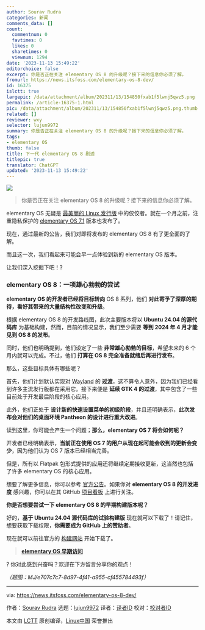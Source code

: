 ```yaml
---
author: Sourav Rudra
categories: 新闻
comments_data: []
count:
  commentnum: 0
  favtimes: 0
  likes: 0
  sharetimes: 0
  viewnum: 1294
date: '2023-11-13 15:49:22'
editorchoice: false
excerpt: 你是否正在关注 elementary OS 8 的升级呢？接下来的信息你必须了解。
fromurl: https://news.itsfoss.com/elementary-os-8-dev/
id: 16375
islctt: true
largepic: /data/attachment/album/202311/13/154850fxab1f5lwnj5qwz5.png
permalink: /article-16375-1.html
pic: /data/attachment/album/202311/13/154850fxab1f5lwnj5qwz5.png.thumb.jpg
related: []
reviewer: wxy
selector: lujun9972
summary: 你是否正在关注 elementary OS 8 的升级呢？接下来的信息你必须了解。
tags:
- elementary OS
thumb: false
title: 下一代 elementary OS 8 剧透
titlepic: true
translator: ChatGPT
updated: '2023-11-13 15:49:22'
---
```


![](/data/attachment/album/202311/13/154850fxab1f5lwnj5qwz5.png)



> 
> 你是否正在关注 elementary OS 8 的升级呢？接下来的信息你必须了解。
> 
> 
> 


elementary OS 无疑是 [最美丽的 Linux 发行版](https://itsfoss.com/beautiful-linux-distributions/) 中的佼佼者。就在一个月之前，注重隐私保护的 [elementary OS 7.1](https://news.itsfoss.com/elementary-os-7-1/) 版本也发布了。


现在，通过最新的公告，我们对即将发布的 elementary OS 8 有了更全面的了解。


而且这一次，我们看起来可能会早一点体验到新的 elementary OS 版本。


让我们深入挖掘下吧！?


### elementary OS 8：一项雄心勃勃的尝试


**elementary OS 的开发者已经将目标转向** OS 8 系列，他们 **对此寄予了深厚的期待，看好其带来的大量结构性改变和升级**。


根据 elementary OS 8 的开发路线图，此次主要版本将以 **Ubuntu 24.04 的源代码库** 为基础构建，然而，目前的情况显示，我们至少需要 **等到 2024 年 4 月才能见到 OS 8 的发布**。


同时，他们也明确提到，他们设定了一些 **非常雄心勃勃的目标**，希望未来的 6 个月内就可以完成。不过，他们 **打算在 OS 8 完全准备就绪后再进行发布**。


那么，这些目标具体有哪些呢？


首先，他们计划默认实现对 [Wayland](https://wayland.freedesktop.org/) 的 **过渡**，这不算令人意外，因为我们已经看到许多主流发行版都在采用它。接下来便是 **延续 GTK 4 的过渡**，其中包含了一些目前处于开发最后阶段的核心应用。


此外，他们正处于 **设计新的快速设置菜单的初级阶段**，并且还明确表示，**此次发布会对他们的桌面环境 Pantheon 的设计进行重大改进**。


读到这里，你可能会产生一个问题；**那么，elementary OS 7 将会如何呢？**


开发者已经明确表示，**当前正在使用 OS 7 的用户从现在起可能会收到的更新会变少**，因为他们认为 OS 7 版本已经相当完善。


但是，所有以 Flatpak 包形式提供的应用还将继续定期接收更新，这当然也包括了许多 elementary OS 的核心应用。


想要了解更多信息，你可以参考 [官方公告](https://blog.elementary.io/lets-talk-os-8/)。如果你对 **elementary OS 8 的开发进度** 感兴趣，你可以在其 GitHub [项目看板](https://github.com/orgs/elementary/projects/128/views/1) 上进行关注。


**你是否想要尝试一下 elementary OS 8 的早期构建版本呢？**


好的，**基于 Ubuntu 24.04 源代码库的试验构建版** 现在就可以下载了！请记住，想要获取下载权限，**你需要成为 GitHub 上的赞助者**。


现在就可以前往官方的 [构建网站](https://builds.elementary.io/) 开始下载了。



> 
> **[elementary OS 早期访问](https://builds.elementary.io/)**
> 
> 
> 


? 你对此感到兴奋吗？欢迎在下方留言分享你的观点！


*（题图：MJ/e707c7c7-8d97-4f41-a955-cf455784493f）*




---


via: <https://news.itsfoss.com/elementary-os-8-dev/>


作者：[Sourav Rudra](https://news.itsfoss.com/author/sourav/) 选题：[lujun9972](https://github.com/lujun9972) 译者：[译者ID](https://github.com/%E8%AF%91%E8%80%85ID) 校对：[校对者ID](https://github.com/%E6%A0%A1%E5%AF%B9%E8%80%85ID)


本文由 [LCTT](https://github.com/LCTT/TranslateProject) 原创编译，[Linux中国](https://linux.cn/) 荣誉推出